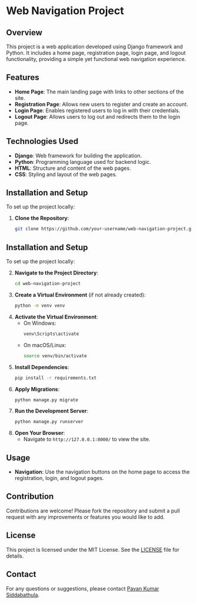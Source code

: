 # Web Navigation Project

## Overview
This project is a web application developed using Django framework and Python. It includes a home page, registration page, login page, and logout functionality, providing a simple yet functional web navigation experience.

## Features
- **Home Page**: The main landing page with links to other sections of the site.
- **Registration Page**: Allows new users to register and create an account.
- **Login Page**: Enables registered users to log in with their credentials.
- **Logout Page**: Allows users to log out and redirects them to the login page.

## Technologies Used 
- **Django**: Web framework for building the application.
- **Python**: Programming language used for backend logic.
- **HTML**: Structure and content of the web pages.
- **CSS**: Styling and layout of the web pages.

## Installation and Setup
To set up the project locally:

1. **Clone the Repository**:
   ```bash
   git clone https://github.com/your-username/web-navigation-project.git


## Installation and Setup
To set up the project locally:

2. **Navigate to the Project Directory**:
   ```bash
   cd web-navigation-project
   ```
3. **Create a Virtual Environment** (if not already created):
   ```bash
   python -m venv venv
   ```
4. **Activate the Virtual Environment**:
   - On Windows:
     ```bash
     venv\Scripts\activate
     ```
   - On macOS/Linux:
     ```bash
     source venv/bin/activate
     ```
5. **Install Dependencies**:
   ```bash
   pip install -r requirements.txt
   ```
6. **Apply Migrations**:
   ```bash
   python manage.py migrate
   ```
7. **Run the Development Server**:
   ```bash
   python manage.py runserver
   ```
8. **Open Your Browser**:
   - Navigate to `http://127.0.0.1:8000/` to view the site.

## Usage
- **Navigation**: Use the navigation buttons on the home page to access the registration, login, and logout pages.

## Contribution
Contributions are welcome! Please fork the repository and submit a pull request with any improvements or features you would like to add.

## License
This project is licensed under the MIT License. See the [LICENSE](LICENSE) file for details.

## Contact
For any questions or suggestions, please contact [Pavan Kumar Siddabathula](mailto:pavansiddabathula@gmail.com).
```


